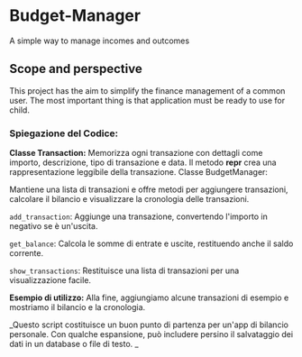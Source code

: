 # Budget-Manager
A simple way to manage incomes and outcomes

## Scope and perspective
This project has the aim to simplify the finance management of a common user. The most important thing is that application must be ready to use for child.

### Spiegazione del Codice:

**Classe Transaction:** Memorizza ogni transazione con dettagli come importo, descrizione, tipo di transazione e data.
Il metodo __repr__ crea una rappresentazione leggibile della transazione.
Classe BudgetManager:

Mantiene una lista di transazioni e offre metodi per aggiungere transazioni, calcolare il bilancio e visualizzare la cronologia delle transazioni.

`add_transaction`: Aggiunge una transazione, convertendo l'importo in negativo se è un'uscita.

`get_balance`: Calcola le somme di entrate e uscite, restituendo anche il saldo corrente.

`show_transactions`: Restituisce una lista di transazioni per una visualizzazione facile.

**Esempio di utilizzo:** Alla fine, aggiungiamo alcune transazioni di esempio e mostriamo il bilancio e la cronologia.

_Questo script costituisce un buon punto di partenza per un'app di bilancio personale. Con qualche espansione, può includere persino il salvataggio dei dati in un database o file di testo.
_
